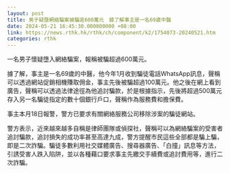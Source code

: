 ```yaml
---
layout: post
title: 男子疑墮網絡騙案被騙逾600萬元　據了解事主是一名69歲中醫
date: 2024-05-21 16:45:30.000000000 +08:00
link: https://news.rthk.hk/rthk/ch/component/k2/1754073-20240521.htm
categories: rthk
---
```


一名男子懷疑墮入網絡騙案，報稱被騙超過600萬元。

據了解，事主是一名69歲的中醫，他今年1月收到騙徒電話WhatsApp訊息，聲稱可以透過網站促銷相機賺取佣金，事主先後被騙超過100萬元。他之後在網上看到廣告，聲稱可以透過法律途徑為他追討騙款，於是根據指示，先後將超過500萬元存入另一名騙徒指定的數十個銀行戶口，聲稱作為服務費和擔保費。

事主本月18日報警，警方已要求有關網絡服務公司移除涉案的騙徒網站。

警方表示，近來越來越多自稱是律師團隊或偵探社，聲稱可以為網絡騙案的受害者追討騙款，追討損失的成功率甚至高達九成，警方提醒市民這些全部都是騙上騙，即是二次詐騙。騙徒多數利用社交媒體廣告、搜尋器廣告、「白撞」訊息等方法，引誘受害人跌入陷阱，並以各種藉口要求事主先繳交手續費或追討費用等，進行二次詐騙。
